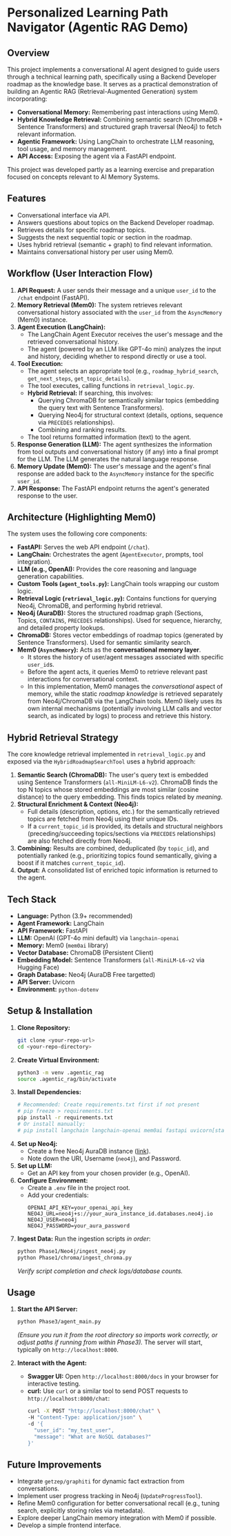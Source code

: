 # Personalized Learning Path Navigator (Agentic RAG Demo)

## Overview

This project implements a conversational AI agent designed to guide users through a technical learning path, specifically using a Backend Developer roadmap as the knowledge base. It serves as a practical demonstration of building an Agentic RAG (Retrieval-Augmented Generation) system incorporating:

* **Conversational Memory:** Remembering past interactions using Mem0.
* **Hybrid Knowledge Retrieval:** Combining semantic search (ChromaDB + Sentence Transformers) and structured graph traversal (Neo4j) to fetch relevant information.
* **Agentic Framework:** Using LangChain to orchestrate LLM reasoning, tool usage, and memory management.
* **API Access:** Exposing the agent via a FastAPI endpoint.

This project was developed partly as a learning exercise and preparation focused on concepts relevant to AI Memory Systems.

## Features

* Conversational interface via API.
* Answers questions about topics on the Backend Developer roadmap.
* Retrieves details for specific roadmap topics.
* Suggests the next sequential topic or section in the roadmap.
* Uses hybrid retrieval (semantic + graph) to find relevant information.
* Maintains conversational history per user using Mem0.

## Workflow (User Interaction Flow)

1.  **API Request:** A user sends their message and a unique `user_id` to the `/chat` endpoint (FastAPI).
2.  **Memory Retrieval (Mem0):** The system retrieves relevant conversational history associated with the `user_id` from the `AsyncMemory` (Mem0) instance.
3.  **Agent Execution (LangChain):**
    * The LangChain Agent Executor receives the user's message and the retrieved conversational history.
    * The agent (powered by an LLM like GPT-4o mini) analyzes the input and history, deciding whether to respond directly or use a tool.
4.  **Tool Execution:**
    * The agent selects an appropriate tool (e.g., `roadmap_hybrid_search`, `get_next_steps`, `get_topic_details`).
    * The tool executes, calling functions in `retrieval_logic.py`.
    * **Hybrid Retrieval:** If searching, this involves:
        * Querying ChromaDB for semantically similar topics (embedding the query text with Sentence Transformers).
        * Querying Neo4j for structural context (details, options, sequence via `PRECEDES` relationships).
        * Combining and ranking results.
    * The tool returns formatted information (text) to the agent.
5.  **Response Generation (LLM):** The agent synthesizes the information from tool outputs and conversational history (if any) into a final prompt for the LLM. The LLM generates the natural language response.
6.  **Memory Update (Mem0):** The user's message and the agent's final response are added back to the `AsyncMemory` instance for the specific `user_id`.
7.  **API Response:** The FastAPI endpoint returns the agent's generated response to the user.

## Architecture (Highlighting Mem0)

The system uses the following core components:

* **FastAPI:** Serves the web API endpoint (`/chat`).
* **LangChain:** Orchestrates the agent (`AgentExecutor`, prompts, tool integration).
* **LLM (e.g., OpenAI):** Provides the core reasoning and language generation capabilities.
* **Custom Tools (`agent_tools.py`):** LangChain tools wrapping our custom logic.
* **Retrieval Logic (`retrieval_logic.py`):** Contains functions for querying Neo4j, ChromaDB, and performing hybrid retrieval.
* **Neo4j (AuraDB):** Stores the structured roadmap graph (Sections, Topics, `CONTAINS`, `PRECEDES` relationships). Used for sequence, hierarchy, and detailed property lookups.
* **ChromaDB:** Stores vector embeddings of roadmap topics (generated by Sentence Transformers). Used for semantic similarity search.
* **Mem0 (`AsyncMemory`):** Acts as the **conversational memory layer**.
    * It stores the history of user/agent messages associated with specific `user_id`s.
    * Before the agent acts, it queries Mem0 to retrieve relevant past interactions for conversational context.
    * In this implementation, Mem0 manages the *conversational* aspect of memory, while the static *roadmap knowledge* is retrieved separately from Neo4j/ChromaDB via the LangChain tools. Mem0 likely uses its own internal mechanisms (potentially involving LLM calls and vector search, as indicated by logs) to process and retrieve this history.

## Hybrid Retrieval Strategy

The core knowledge retrieval implemented in `retrieval_logic.py` and exposed via the `HybridRoadmapSearchTool` uses a hybrid approach:

1.  **Semantic Search (ChromaDB):** The user's query text is embedded using Sentence Transformers (`all-MiniLM-L6-v2`). ChromaDB finds the top N topics whose stored embeddings are most similar (cosine distance) to the query embedding. This finds topics related by *meaning*.
2.  **Structural Enrichment & Context (Neo4j):**
    * Full details (description, options, etc.) for the semantically retrieved topics are fetched from Neo4j using their unique IDs.
    * If a `current_topic_id` is provided, its details and structural neighbors (preceding/succeeding topics/sections via `PRECEDES` relationships) are also fetched directly from Neo4j.
3.  **Combining:** Results are combined, deduplicated (by `topic_id`), and potentially ranked (e.g., prioritizing topics found semantically, giving a boost if it matches `current_topic_id`).
4.  **Output:** A consolidated list of enriched topic information is returned to the agent.

## Tech Stack

* **Language:** Python (3.9+ recommended)
* **Agent Framework:** LangChain
* **API Framework:** FastAPI
* **LLM:** OpenAI (GPT-4o mini default) via `langchain-openai`
* **Memory:** Mem0 (`mem0ai` library)
* **Vector Database:** ChromaDB (Persistent Client)
* **Embedding Model:** Sentence Transformers (`all-MiniLM-L6-v2` via Hugging Face)
* **Graph Database:** Neo4j (AuraDB Free targetted)
* **API Server:** Uvicorn
* **Environment:** `python-dotenv`

## Setup & Installation

1.  **Clone Repository:**
    ```bash
    git clone <your-repo-url>
    cd <your-repo-directory>
    ```
2.  **Create Virtual Environment:**
    ```bash
    python3 -m venv .agentic_rag
    source .agentic_rag/bin/activate
    ```
3.  **Install Dependencies:**
    ```bash
    # Recommended: Create requirements.txt first if not present
    # pip freeze > requirements.txt
    pip install -r requirements.txt
    # Or install manually:
    # pip install langchain langchain-openai mem0ai fastapi uvicorn[standard] python-dotenv neo4j chromadb sentence-transformers torch
    ```
4.  **Set up Neo4j:**
    * Create a free Neo4j AuraDB instance ([link](https://neo4j.com/cloud/platform/aura-graph-database/)).
    * Note down the URI, Username (`neo4j`), and Password.
5.  **Set up LLM:**
    * Get an API key from your chosen provider (e.g., OpenAI).
6.  **Configure Environment:**
    * Create a `.env` file in the project root.
    * Add your credentials:
        ```dotenv
        OPENAI_API_KEY=your_openai_api_key
        NEO4J_URL=neo4j+s://your_aura_instance_id.databases.neo4j.io
        NEO4J_USER=neo4j
        NEO4J_PASSWORD=your_aura_password
        ```
7.  **Ingest Data:** Run the ingestion scripts *in order*:
    ```bash
    python Phase1/Neo4j/ingest_neo4j.py
    python Phase1/chroma/ingest_chroma.py
    ```
    *Verify script completion and check logs/database counts.*

## Usage

1.  **Start the API Server:**
    ```bash
    python Phase3/agent_main.py
    ```
    *(Ensure you run it from the root directory so imports work correctly, or adjust paths if running from within Phase3).*
    The server will start, typically on `http://localhost:8000`.

2.  **Interact with the Agent:**
    * **Swagger UI:** Open `http://localhost:8000/docs` in your browser for interactive testing.
    * **curl:** Use `curl` or a similar tool to send POST requests to `http://localhost:8000/chat`:
        ```bash
        curl -X POST "http://localhost:8000/chat" \
        -H "Content-Type: application/json" \
        -d '{
          "user_id": "my_test_user",
          "message": "What are NoSQL databases?"
        }'
        ```

## Future Improvements

* Integrate `getzep/graphiti` for dynamic fact extraction from conversations.
* Implement user progress tracking in Neo4j (`UpdateProgressTool`).
* Refine Mem0 configuration for better conversational recall (e.g., tuning search, explicitly storing roles via metadata).
* Explore deeper LangChain memory integration with Mem0 if possible.
* Develop a simple frontend interface.
